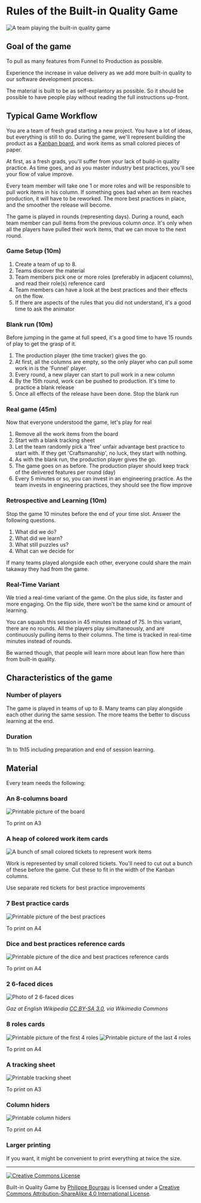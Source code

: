 # Rules of the Built-in Quality Game

![A team playing the built-in quality game](photos/1-team.jpeg)

## Goal of the game

To pull as many features from Funnel to Production as possible.

Experience the increase in value delivery as we add more built-in quality to our software development process.

The material is built to be as self-explantory as possible. So it should be possible to have people play without reading the full instructions up-front.


## Typical Game Workflow

You are a team of fresh grad starting a new project. You have a lot of ideas, but everything is still to do. During the game, we'll represent building the product as a [Kanban board](https://en.wikipedia.org/wiki/Kanban_board), and work items as small colored pieces of paper.

At first, as a fresh grads, you'll suffer from your lack of build-in quality practice. As time goes, and as you master industry best practices, you'll see your flow of value improve.

Every team member will take one 1 or more roles and will be responsible to pull work items in his column. If something goes bad when an item reaches production, it will have to be reworked. The more best practices in place, and the smoother the release will become.

The game is played in rounds (representing days). During a round, each team member can pull items from the previous column *once*. It's only when all the players have pulled their work items, that we can move to the next round.

### Game Setup (10m)

1. Create a team of up to 8.
2. Teams discover the material  
3. Team members pick one or more roles (preferably in adjacent columns), and read their role(s) reference card
4. Team members can have a look at the best practices and their effects on the flow.
5. If there are aspects of the rules that you did not understand, it's a good time to ask the animator

### Blank run (10m)

Before jumping in the game at full speed, it's a good time to have 15 rounds of play to get the grasp of it.

1. The production player (the time tracker) gives the go.
2. At first, all the columns are empty, so the only player who can pull some work in is the 'Funnel' player.
3. Every round, a new player can start to pull work in a new column
4. By the 15th round, work can be pushed to production. It's time to practice a blank release
5. Once all effects of the release have been done. Stop the blank run

### Real game (45m)

Now that everyone understood the game, let's play for real

1. Remove all the work items from the board
2. Start with a blank tracking sheet
3. Let the team randomly pick a 'free' unfair advantage best practice to start with. If they get 'Craftsmanship', no luck, they start with nothing.
4. As with the blank run, the production player gives the go.
5. The game goes on as before. The production player should keep track of the delivered features per round (day)
6. Every 5 minutes or so, you can invest in an engineering practice. As the team invests in engineering practices, they should see the flow improve

### Retrospective and Learning (10m)

Stop the game 10 minutes before the end of your time slot. Answer the following questions.

1. What did we do?
2. What did we learn?
3. What still puzzles us?
4. What can we decide for 

If many teams played alongside each other, everyone could share the main takaway they had from the game. 

### Real-Time Variant

We tried a real-time variant of the game. On the plus side, its faster and more engaging. On the flip side, there won't be the same kind or amount of learning.

You can squash this session in 45 minutes instead of 75. In this variant, there are no rounds. All the players play simultaneously, and are continuously pulling items to their columns. The time is tracked in real-time minutes instead of rounds.

Be warned though, that people will learn more about lean flow here than from built-in quality.

## Characteristics of the game

### Number of players

The game is played in teams of up to 8. Many teams can play alongside each other during the same session. The more teams the better to discuss learning at the end.

### Duration

1h to 1h15 including preparation and end of session learning.

## Material

Every team needs the following:

### An 8-columns board

![Printable picture of the board](material/board.jpg)

To print on A3

### A heap of colored work item cards

![A bunch of small colored tickets to represent work items](photos/tickets.jpg)

Work is represented by small colored tickets. You'll need to cut out a bunch of these before the game. Cut these to fit in the width of the Kanban columns.

Use separate red tickets for best practice improvements 

### 7 Best practice cards

![Printable picture of the best practices](material/best-practices.jpg)

To print on A4

### Dice and best practices reference cards

![Printable picture of the dice and best practices reference cards](material/ref-cards.jpg)

To print on A4

### 2 6-faced dices

![Photo of 2 6-faced dices](https://upload.wikimedia.org/wikipedia/commons/6/6a/Dice.jpg)

_Gaz at English Wikipedia [CC BY-SA 3.0](http://creativecommons.org/licenses/by-sa/3.0/), via Wikimedia Commons_

### 8 roles cards

![Printable picture of the first 4 roles](material/roles-1.jpg)
![Printable picture of the last 4 roles](material/roles-2.jpg)

To print on A4

### A tracking sheet

![Printable tracking sheet](material/tracking-sheet.jpg)

To print on A3

### Column hiders

![Printable column hiders](material/column-hiders.jpg)

To print on A4

### Larger printing

If you want, it might be convenient to print everything at twice the size.

---
[![Creative Commons License](https://i.creativecommons.org/l/by-sa/4.0/88x31.png)](http://creativecommons.org/licenses/by-sa/4.0/)

Built-in Quality Game by <a xmlns:cc="http://creativecommons.org/ns#" href="http://philou.github.io/built-in-quality-game/" property="cc:attributionName" rel="cc:attributionURL">Philippe Bourgau</a> is licensed under a [Creative Commons Attribution-ShareAlike 4.0 International License](http://creativecommons.org/licenses/by-sa/4.0/).